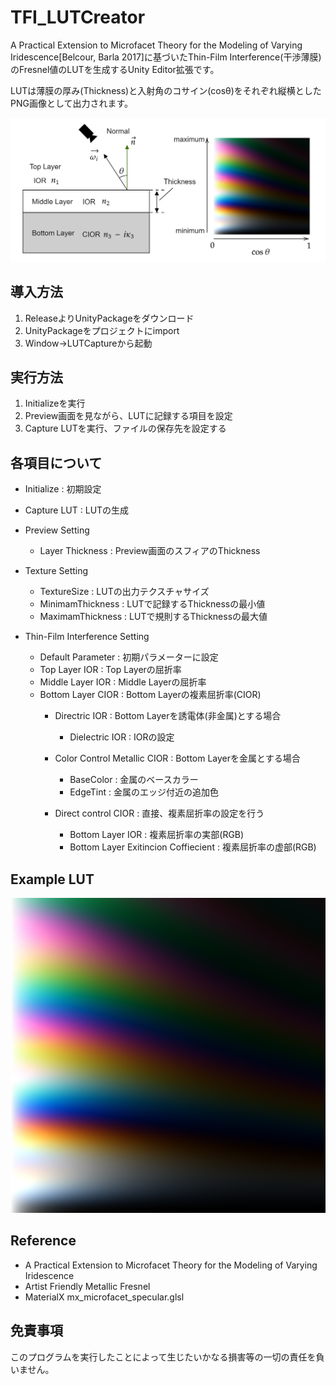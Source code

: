 # TFI_LUTCreator
A Practical Extension to Microfacet Theory for the Modeling of Varying Iridescence[Belcour, Barla 2017]に基づいたThin-Film Interference(干渉薄膜)のFresnel値のLUTを生成するUnity Editor拡張です。

LUTは薄膜の厚み(Thickness)と入射角のコサイン(cosθ)をそれぞれ縦横としたPNG画像として出力されます。

![LUT_sample](./Images/LUT_Layer.png)

## 導入方法
1. ReleaseよりUnityPackageをダウンロード
2. UnityPackageをプロジェクトにimport
3. Window->LUTCaptureから起動

## 実行方法
1. Initializeを実行
2. Preview画面を見ながら、LUTに記録する項目を設定
3. Capture LUTを実行、ファイルの保存先を設定する

## 各項目について
- Initialize : 初期設定

- Capture LUT : LUTの生成

- Preview Setting
    - Layer Thickness : Preview画面のスフィアのThickness

- Texture Setting
    - TextureSize : LUTの出力テクスチャサイズ
    - MinimamThickness : LUTで記録するThicknessの最小値 
    - MaximamThickness : LUTで規則するThicknessの最大値

- Thin-Film Interference Setting
    - Default Parameter : 初期パラメーターに設定
    - Top Layer IOR : Top Layerの屈折率
    - Middle Layer IOR : Middle Layerの屈折率
    - Bottom Layer CIOR : Bottom Layerの複素屈折率(CIOR)
        - Directric IOR : Bottom Layerを誘電体(非金属)とする場合
            - Dielectric IOR : IORの設定

        - Color Control Metallic CIOR : Bottom Layerを金属とする場合
            - BaseColor : 金属のベースカラー
            - EdgeTint : 金属のエッジ付近の追加色

        - Direct control CIOR : 直接、複素屈折率の設定を行う
            - Bottom Layer IOR : 複素屈折率の実部(RGB)
            - Bottom Layer Exitincion Coffiecient : 複素屈折率の虚部(RGB)
            
## Example LUT 
![LUT Example](./Images/LUT_example.png "test")

## Reference
- A Practical Extension to Microfacet Theory for the Modeling of Varying Iridescence
- Artist Friendly Metallic Fresnel
- MaterialX mx_microfacet_specular.glsl

## 免責事項
このプログラムを実行したことによって生じたいかなる損害等の一切の責任を負いません。